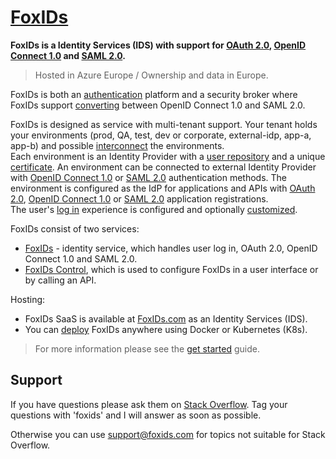 # [FoxIDs](https://www.foxids.com)


**FoxIDs is a Identity Services (IDS) with support for [OAuth 2.0](https://www.foxids.com/docs/oauth-2.0), [OpenID Connect 1.0](https://www.foxids.com/docs/oidc) and [SAML 2.0](https://www.foxids.com/docs/saml-2.0).**

> Hosted in Azure Europe / Ownership and data in Europe.

FoxIDs is both an [authentication](https://www.foxids.com/docs/login) platform and a security broker where FoxIDs support [converting](https://www.foxids.com/docs/bridge) between OpenID Connect 1.0 and SAML 2.0.

FoxIDs is designed as service with multi-tenant support. Your tenant holds your environments (prod, QA, test, dev or corporate, external-idp, app-a, app-b) and possible [interconnect](https://www.foxids.com/docs/howto-environmentlink-foxids) the environments.  
Each environment is an Identity Provider with a [user repository](https://www.foxids.com/docs/users) and a unique [certificate](https://www.foxids.com/docs/certificates). 
An environment can be connected to external Identity Provider with [OpenID Connect 1.0](https://www.foxids.com/docs/auth-method-oidc) or [SAML 2.0](https://www.foxids.com/docs/auth-method-saml-2.0) authentication methods. 
The environment is configured as the IdP for applications and APIs with [OAuth 2.0](https://www.foxids.com/docs/app-reg-oauth-2.0), [OpenID Connect 1.0](https://www.foxids.com/docs/app-reg-oidc) or [SAML 2.0](https://www.foxids.com/docs/app-reg-saml-2.0) application registrations.  
The user's [log in](https://www.foxids.com/docs/login) experience is configured and optionally [customized](https://www.foxids.com/docs/customization).

FoxIDs consist of two services:

- [FoxIDs](https://www.foxids.com/docs/connections) - identity service, which handles user log in, OAuth 2.0, OpenID Connect 1.0 and SAML 2.0.
- [FoxIDs Control](https://www.foxids.com/docs/control), which is used to configure FoxIDs in a user interface or by calling an API.

Hosting:

- FoxIDs SaaS is available at [FoxIDs.com](https://www.foxids.com/action/createtenant) as an Identity Services (IDS).  
- You can [deploy](https://www.foxids.com/docs/deployment) FoxIDs anywhere using Docker or Kubernetes (K8s).

> For more information please see the [get started](https://www.foxids.com/docs/get-started) guide.

## Support

If you have questions please ask them on [Stack Overflow](https://stackoverflow.com/questions/tagged/foxids). Tag your questions with 'foxids' and I will answer as soon as possible.

Otherwise you can use [support@foxids.com](mailto:support@foxids.com) for topics not suitable for Stack Overflow.
